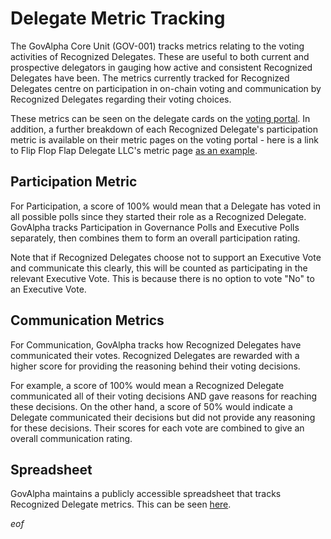 # Delegate Metric Tracking

The GovAlpha Core Unit (GOV-001) tracks metrics relating to the voting activities of Recognized Delegates. These are useful to both current and prospective delegators in gauging how active and consistent Recognized Delegates have been. The metrics currently tracked for Recognized Delegates centre on participation in on-chain voting and communication by Recognized Delegates regarding their voting choices.

These metrics can be seen on the delegate cards on the [voting portal](https://vote.makerdao.com/delegates). In addition, a further breakdown of each Recognized Delegate's participation metric is available on their metric pages on the voting portal - here is a link to Flip Flop Flap Delegate LLC's metric page [as an example](https://vote.makerdao.com/address/0xaf8aa6846539033eaf0c3ca4c9c7373e370e039b).

## Participation Metric

For Participation, a score of 100% would mean that a Delegate has voted in all possible polls since they started their role as a Recognized Delegate. GovAlpha tracks Participation in Governance Polls and Executive Polls separately, then combines them to form an overall participation rating.

Note that if Recognized Delegates choose not to support an Executive Vote and communicate this clearly, this will be counted as participating in the relevant Executive Vote. This is because there is no option to vote "No" to an Executive Vote.

## Communication Metrics

For Communication, GovAlpha tracks how Recognized Delegates have communicated their votes. Recognized Delegates are rewarded with a higher score for providing the reasoning behind their voting decisions.

For example, a score of 100% would mean a Recognized Delegate communicated all of their voting decisions AND gave reasons for reaching these decisions. On the other hand, a score of 50% would indicate a Delegate communicated their decisions but did not provide any reasoning for these decisions. Their scores for each vote are combined to give an overall communication rating.

## Spreadsheet

GovAlpha maintains a publicly accessible spreadsheet that tracks Recognized Delegate metrics. This can be seen [here](https://docs.google.com/spreadsheets/d/1E-VBZFN_N7cj60-wMze2yR1fBDWVs_QoPn-aS5Y-1pM/edit#gid=1415939965).

$eof$